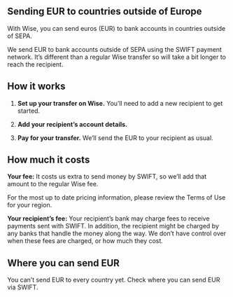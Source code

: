## Sending EUR to countries outside of Europe  
With Wise, you can send euros (EUR) to bank accounts in countries outside of SEPA. 

We send EUR to bank accounts outside of SEPA using the SWIFT payment network. It’s different than a regular Wise transfer so will take a bit longer to reach the recipient. 

## How it works

  1.  **Set up your transfer on Wise.** You’ll need to add a new recipient to get started. 

  2. **Add your recipient’s account details.**

  3.  **Pay for your transfer.** We’ll send the EUR to your recipient as usual. 




## How much it costs

 **Your fee:** It costs us extra to send money by SWIFT, so we’ll add that amount to the regular Wise fee.

For the most up to date pricing information, please review the Terms of Use for your region. 

**Your recipient’s fee:** Your recipient’s bank may charge fees to receive payments sent with SWIFT. In addition, the recipient might be charged by any banks that handle the money along the way. We don’t have control over when these fees are charged, or how much they cost.

## Where you can send EUR

You can’t send EUR to every country yet. Check where you can send EUR via SWIFT.